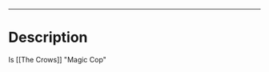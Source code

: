 --------------------------------------------------------------------------------
# Description
Is [[The Crows]] "Magic Cop"